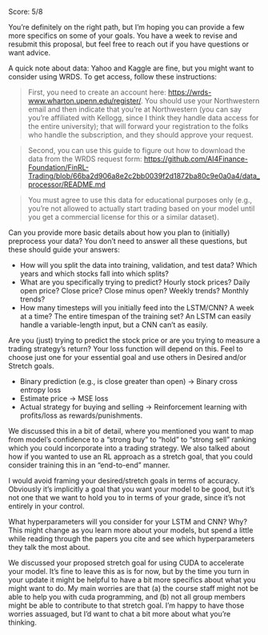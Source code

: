Score: 5/8

You’re definitely on the right path, but I’m hoping you can provide a few more specifics on some of your goals. You have a week to revise and resubmit this proposal, but feel free to reach out if you have questions or want advice.

A quick note about data: Yahoo and Kaggle are fine, but you might want to consider using WRDS. To get access, follow these instructions:

> First, you need to create an account here: https://wrds-www.wharton.upenn.edu/register/. You should use your Northwestern email and then indicate that you’re at Northwestern (you can say you’re affiliated with Kellogg, since I think they handle data access for the entire university); that will forward your registration to the folks who handle the subscription, and they should approve your request.
 
> Second, you can use this guide to figure out how to download the data from the WRDS request form: https://github.com/AI4Finance-Foundation/FinRL-Trading/blob/66ba2d906a8e2c2bb0039f2d1872ba80c9e0a0a4/data_processor/README.md
 
> You must agree to use this data for educational purposes only (e.g., you’re not allowed to actually start trading based on your model until you get a commercial license for this or a similar dataset).

Can you provide more basic details about how you plan to (initially) preprocess your data? You don’t need to answer all these questions, but these should guide your answers:
-	How will you split the data into training, validation, and test data? Which years and which stocks fall into which splits?
-	What are you specifically trying to predict? Hourly stock prices? Daily open price? Close price? Close minus open? Weekly trends? Monthly trends?
-	How many timesteps will you initially feed into the LSTM/CNN? A week at a time? The entire timespan of the training set? An LSTM can easily handle a variable-length input, but a CNN can’t as easily.

Are you (just) trying to predict the stock price or are you trying to measure a trading strategy’s return? Your loss function will depend on this. Feel to choose just one for your essential goal and use others in Desired and/or Stretch goals.
-	Binary prediction (e.g., is close greater than open) -> Binary cross entropy loss
-	Estimate price -> MSE loss
-	Actual strategy for buying and selling -> Reinforcement learning with profits/loss as rewards/punishments.

We discussed this in a bit of detail, where you mentioned you want to map from model’s confidence to a “strong buy” to “hold” to “strong sell” ranking which you could incorporate into a trading strategy. We also talked about how if you wanted to use an RL approach as a stretch goal, that you could consider training this in an “end-to-end” manner.

I would avoid framing your desired/stretch goals in terms of accuracy. Obviously it’s implicitly a goal that you want your model to be good, but it’s not one that we want to hold you to in terms of your grade, since it’s not entirely in your control.

What hyperparameters will you consider for your LSTM and CNN? Why? This might change as you learn more about your models, but spend a little while reading through the papers you cite and see which hyperparameters they talk the most about.

We discussed your proposed stretch goal for using CUDA to accelerate your model. It’s fine to leave this as is for now, but by the time you turn in your update it might be helpful to have a bit more specifics about what you might want to do. My main worries are that (a) the course staff might not be able to help you with cuda programming, and (b) not all group members might be able to contribute to that stretch goal. I’m happy to have those worries assuaged, but I’d want to chat a bit more about what you’re thinking.
